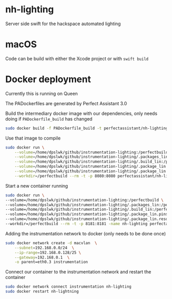 nh-lighting
===========
Server side swift for the hackspace automated lighting

macOS
=====
Code can be build with either the Xcode project or with `swift build`

Docker deployment
=================
Currently this is running on Queen

The PADockerfiles are generated by Perfect Assistant 3.0

Build the intermediary docker image with our dependencies, only needs doing if `PADockerfile_build` has changed 
```bash
sudo docker build -f PADockerfile_build -t perfectassistant/nh-lighting:latest
```

Use that image to compile 
```bash
sudo docker run \
    --volume=/home/dpslwk/github/instrumentation-lighting:/perfectbuild \
    --volume=/home/dpslwk/github/instrumentation-lighting/.packages_lin:/perfectbuild/Packages \
    --volume=/home/dpslwk/github/instrumentation-lighting/.build_lin:/perfectbuild/.build \
    --volume=/home/dpslwk/github/instrumentation-lighting/.package_lin.pins:/perfectbuild/Package.pins \
    --volume=/home/dpslwk/github/instrumentation-lighting/.package_lin.resolved:/perfectbuild/Package.resolved \
    --workdir=/perfectbuild --rm -t -p 8080:8080 perfectassistant/nh-lighting swift build -v
```

Start a new container running
```bash
sudo docker run \
--volume=/home/dpslwk/github/instrumentation-lighting:/perfectbuild \
--volume=/home/dpslwk/github/instrumentation-lighting/.packages_lin:/perfectbuild/Packages \
--volume=/home/dpslwk/github/instrumentation-lighting/.build_lin:/perfectbuild/.build \
--volume=/home/dpslwk/github/instrumentation-lighting/.package_lin.pins:/perfectbuild/Package.pins \
--volume=/home/dpslwk/github/instrumentation-lighting/.package_lin.resolved:/perfectbuild/Package.resolved \
--workdir=/perfectbuild --rm -t -p 8181:8181 -name nh-lighting perfectassistant/nh-lighting .build_lin/debug/nh-lighting .build_lin/debug/nh-lighting
```

Adding the instrumentation network to docker (only needs to be done once)
```bash
sudo docker network create -d macvlan  \
    --subnet=192.168.0.0/24  \
    --ip-range=192.168.0.128/25 \
    --gateway=192.168.0.1  \
    -o parent=eth0.3 instrumentation
```

Connect our container to the instrumentation network and restart the container
```bash
sudo docker network connect instrumentation nh-lighting
sudo docker restart nh-lightning
```
